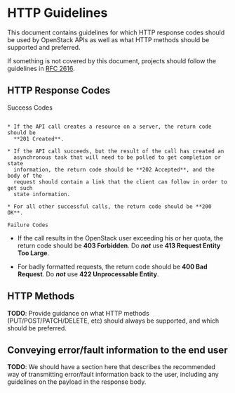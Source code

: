 HTTP Guidelines
===============

This document contains guidelines for which HTTP response codes should be used
by OpenStack APIs as well as what HTTP methods should be supported and
preferred.

If something is not covered by this document, projects should follow the
guidelines in [RFC 2616](rfc2616).

HTTP Response Codes
-------------------

Success Codes
~~~~~~~~~~~~~

* If the API call creates a resource on a server, the return code should be
  **201 Created**.

* If the API call succeeds, but the result of the call has created an
  asynchronous task that will need to be polled to get completion or state
  information, the return code should be **202 Accepted**, and the body of the
  request should contain a link that the client can follow in order to get such
  state information.

* For all other successful calls, the return code should be **200 OK**.

Failure Codes
~~~~~~~~~~~~~

* If the call results in the OpenStack user exceeding his or her quota, the
  return code should be **403 Forbidden**. Do ***not*** use **413 Request
  Entity Too Large**.

* For badly formatted requests, the return code should be **400 Bad Request**.
  Do ***not*** use **422 Unprocessable Entity**.

HTTP Methods
------------

**TODO**: Provide guidance on what HTTP methods (PUT/POST/PATCH/DELETE, etc)
should always be supported, and which should be preferred.

Conveying error/fault information to the end user
-------------------------------------------------

**TODO**: We should have a section here that describes the recommended way of
transmitting error/fault information back to the user, including any guidelines
on the payload in the response body.

[rfc2616]: https://tools.ietf.org/html/rfc2616
